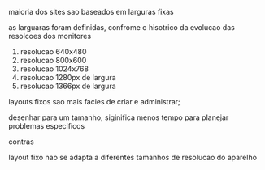 maioria dos sites sao baseados em larguras fixas

as larguaras foram definidas, confrome o hisotrico da evolucao das resolcoes dos monitores

1. resolucao 640x480
2. resolucao 800x600
3. resolucao 1024x768
4. resolucao 1280px de largura
5. resolucao 1366px de largura

layouts fixos sao mais facies de criar e administrar;

desenhar para um tamanho, siginifica menos tempo para planejar problemas especificos

contras

layout fixo nao se adapta a diferentes tamanhos de resolucao do aparelho